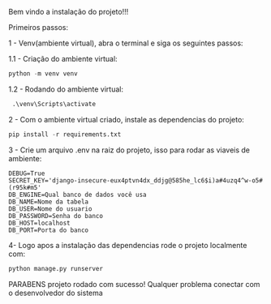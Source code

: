 Bem vindo a instalação do projeto!!!

Primeiros passos:

1 - Venv(ambiente virtual), abra o terminal e siga os seguintes passos:

1.1 - Criação do ambiente virtual:

```python
python -m venv venv
```
 1.2 - Rodando do ambiente virtual:
 ```python
  .\venv\Scripts\activate  
 ```
2 - Com o ambiente virtual criado, instale as dependencias do projeto:
```python
pip install -r requirements.txt
```
3 - Crie um arquivo .env na raiz do projeto, isso para rodar as viaveis de ambiente:
```env
DEBUG=True
SECRET_KEY='django-insecure-eux4ptvn4dx_ddjg@585he_lc6$i)a#4uzq4^w-o5#(r95k#m5'
DB_ENGINE=Qual banco de dados você usa
DB_NAME=Nome da tabela
DB_USER=Nome do usuario
DB_PASSWORD=Senha do banco
DB_HOST=localhost
DB_PORT=Porta do banco
``` 
4- Logo apos a instalação das dependencias rode o projeto localmente com:
```python
python manage.py runserver
```

PARABENS projeto rodado com sucesso! Qualquer problema conectar com o desenvolvedor do sistema